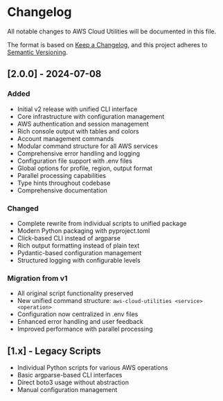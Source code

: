 # Changelog

All notable changes to AWS Cloud Utilities will be documented in this file.

The format is based on [Keep a Changelog](https://keepachangelog.com/en/1.0.0/),
and this project adheres to [Semantic Versioning](https://semver.org/spec/v2.0.0.html).

## [2.0.0] - 2024-07-08

### Added
- Initial v2 release with unified CLI interface
- Core infrastructure with configuration management
- AWS authentication and session management
- Rich console output with tables and colors
- Account management commands
- Modular command structure for all AWS services
- Comprehensive error handling and logging
- Configuration file support with .env files
- Global options for profile, region, output format
- Parallel processing capabilities
- Type hints throughout codebase
- Comprehensive documentation

### Changed
- Complete rewrite from individual scripts to unified package
- Modern Python packaging with pyproject.toml
- Click-based CLI instead of argparse
- Rich output formatting instead of plain text
- Pydantic-based configuration management
- Structured logging with configurable levels

### Migration from v1
- All original script functionality preserved
- New unified command structure: `aws-cloud-utilities <service> <operation>`
- Configuration now centralized in .env files
- Enhanced error handling and user feedback
- Improved performance with parallel processing

## [1.x] - Legacy Scripts
- Individual Python scripts for various AWS operations
- Basic argparse-based CLI interfaces
- Direct boto3 usage without abstraction
- Manual configuration management
